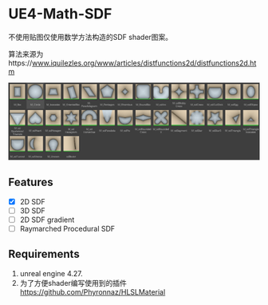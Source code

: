 

# UE4-Math-SDF

不使用贴图仅使用数学方法构造的SDF shader图案。

算法来源为https://www.iquilezles.org/www/articles/distfunctions2d/distfunctions2d.htm

![](./Picture/P1.png)

## Features
- [x] 2D SDF 
- [ ] 3D SDF 
- [ ] 2D SDF gradient
- [ ]  Raymarched Procedural SDF 
## Requirements

1. unreal engine 4.27.
2. 为了方便shader编写使用到的插件 https://github.com/Phyronnaz/HLSLMaterial
 

